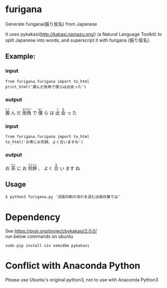 # furigana
Generate furigana(振り仮名) from Japanese

It uses pykakasi(http://kakasi.namazu.org/) (a Natural Language Toolkit) to split Japanese into words, and superscript it with furigana (振り仮名).

## Example:
### input
```
from furigana.furigana import to_html
print_html('澱んだ街角で僕らは出会った')
```
### output
<ruby><rb>澱</rb><rt>よど</rt></ruby>
ん
だ
<ruby><rb>街角</rb><rt>まちかど</rt></ruby>
で
<ruby><rb>僕</rb><rt>ぼく</rt></ruby>
ら
は
<ruby><rb>出</rb><rt>で</rt></ruby>
<ruby><rb>会</rb><rt>あ</rt></ruby>
っ
た

### input
```
from furigana.furigana import to_html
to_html('お茶にお煎餅、よく合いますね')
```

### output
お
<ruby><rb>茶</rb><rt>ちゃ</rt></ruby>
に
お
<ruby><rb>煎餅</rb><rt>せんべい</rt></ruby>
、
よく
<ruby><rb>合</rb><rt>あ</rt></ruby>
い
ます
ね

## Usage
```
$ python3 furigana.py '活版印刷の流れを汲む出版作業では'
```

# Dependency
See https://pypi.org/project/pykakasi/2.0.0/ <br/>
run below commands on ubuntu 
```
sudo pip install six semidbm pykakasi 
```

# Conflict with Anaconda Python
Please use Ubuntu's original python3, not to use with Anaconda Python3
